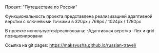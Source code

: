 Проект: "Путешествие по России"

Функциональность проекта представлена реализизацией адаптивной верстки с ключевыми точками в 320px / 768px / 1024px / 1280px

В проекте используется/реализована:
-Адаптивная верстка
-flex и grid позиционировани

Ссылка на git pages: https://maksyusha.github.io/russian-travel/
